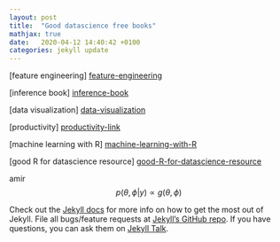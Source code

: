 ```yaml
---
layout: post
title:  "Good datascience free books"
mathjax: true
date:   2020-04-12 14:40:42 +0100
categories: jekyll update
---
```

[feature engineering] [feature-engineering]

[inference book] [inference-book] 

[data visualization] [data-visualization] 

[productivity] [productivity-link] 

[machine learning with R] [machine-learning-with-R] 

[good R for datascience resource] [good-R-for-datascience-resource] 

amir
$$p(\theta, \phi | y) \propto g(\theta, \phi)$$

Check out the [Jekyll docs][jekyll-docs] for more info on how to get the most out of Jekyll. File all bugs/feature requests at [Jekyll’s GitHub repo][jekyll-gh]. If you have questions, you can ask them on [Jekyll Talk][jekyll-talk].

[jekyll-docs]: https://jekyllrb.com/docs/home
[jekyll-gh]:   https://github.com/jekyll/jekyll
[jekyll-talk]: https://talk.jekyllrb.com/

[feature-engineering]: (http://www.feat.engineering/)
[inference-book]: (https://www.hsph.harvard.edu/miguel-hernan/causal-inference-book/)
[data-visualization]: (https://serialmentor.com/dataviz/)
[productivity-link]: (https://basecamp.com/shapeup)
[machine-learning-with-R]: (https://bradleyboehmke.github.io/HOML/)
[good-R-for-datascience-resource]: (https://r4ds.had.co.nz/)

